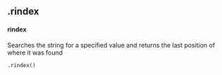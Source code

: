 ## .rindex
#### rindex
Searches the string for a specified value and returns the last position of where it was found
```
.rindex()
```
